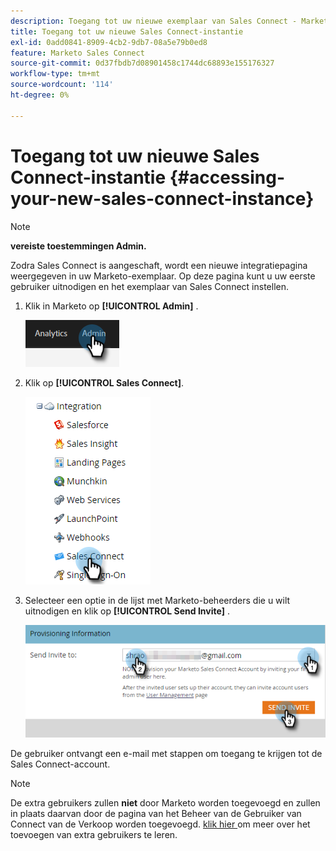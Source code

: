 ```yaml
---
description: Toegang tot uw nieuwe exemplaar van Sales Connect - Marketo Docs - Productdocumentatie
title: Toegang tot uw nieuwe Sales Connect-instantie
exl-id: 0add0841-8909-4cb2-9db7-08a5e79b0ed8
feature: Marketo Sales Connect
source-git-commit: 0d37fbdb7d08901458c1744dc68893e155176327
workflow-type: tm+mt
source-wordcount: '114'
ht-degree: 0%

---
```


# Toegang tot uw nieuwe Sales Connect-instantie {#accessing-your-new-sales-connect-instance}

>[!NOTE]
>
>**vereiste toestemmingen Admin.**

Zodra Sales Connect is aangeschaft, wordt een nieuwe integratiepagina weergegeven in uw Marketo-exemplaar. Op deze pagina kunt u uw eerste gebruiker uitnodigen en het exemplaar van Sales Connect instellen.

1. Klik in Marketo op **[!UICONTROL Admin]** .

   ![](assets/accessing-your-new-sales-connect-instance-1.png)

1. Klik op **[!UICONTROL Sales Connect]**.

   ![](assets/accessing-your-new-sales-connect-instance-2.png)

1. Selecteer een optie in de lijst met Marketo-beheerders die u wilt uitnodigen en klik op **[!UICONTROL Send Invite]** .

   ![](assets/accessing-your-new-sales-connect-instance-3.png)

De gebruiker ontvangt een e-mail met stappen om toegang te krijgen tot de Sales Connect-account.

>[!NOTE]
>
>De extra gebruikers zullen **niet** door Marketo worden toegevoegd en zullen in plaats daarvan door de pagina van het Beheer van de Gebruiker van Connect van de Verkoop worden toegevoegd. [ klik hier ](/help/marketo/product-docs/marketo-sales-connect/admin/invite-users.md) om meer over het toevoegen van extra gebruikers te leren.
